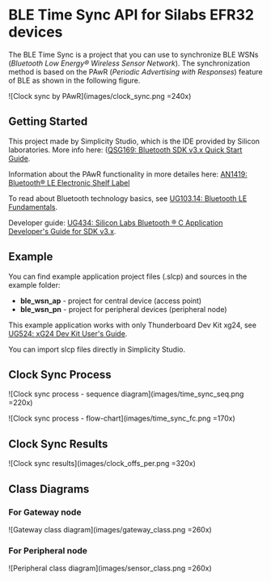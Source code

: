 # BLE Time Sync API for Silabs EFR32 devices

The BLE Time Sync is a project that you can use to synchronize BLE WSNs (*Bluetooth Low Energy® Wireless Sensor Network*).
The synchronization method is based on the PAwR (*Periodic Advertising with Responses*) feature of BLE
as shown in the following figure.

![Clock sync by PAwR](images/clock_sync.png =240x)

## Getting Started

This project made by Simplicity Studio, which is the IDE provided by Silicon laboratories.
More info here: ([QSG169: Bluetooth SDK v3.x Quick Start Guide](https://www.silabs.com/documents/public/quick-start-guides/qsg169-bluetooth-sdk-v3x-quick-start-guide.pdf).

Information about the PAwR functionality in more detailes here:
[AN1419: Bluetooth® LE Electronic Shelf Label](https://www.silabs.com/documents/public/application-notes/an1419-ble-electronic-shelf-label.pdf)

To read about Bluetooth technology basics, see [UG103.14: Bluetooth LE Fundamentals](https://www.silabs.com/documents/public/user-guides/ug103-14-fundamentals-ble.pdf).
 
Developer guide: [UG434: Silicon Labs Bluetooth ® C Application Developer's Guide for SDK v3.x](https://www.silabs.com/documents/public/user-guides/ug434-bluetooth-c-soc-dev-guide-sdk-v3x.pdf).

## Example

You can find example application project files (.slcp) and sources in the example folder:
* **ble_wsn_ap** - project for central device (access point)
* **ble_wsn_pn** - project for peripheral devices (peripheral node)

This example application works with only Thunderboard Dev Kit xg24, see [UG524: xG24 Dev Kit User's Guide](https://www.silabs.com/documents/public/user-guides/ug524-brd2601b-user-guide.pdf).

You can import slcp files directly in Simplicity Studio.

## Clock Sync Process

![Clock sync process - sequence diagram](images/time_sync_seq.png =220x)

![Clock sync process - flow-chart](images/time_sync_fc.png =170x)

## Clock Sync Results

![Clock sync results](images/clock_offs_per.png =320x)

## Class Diagrams

### For Gateway node

![Gateway class diagram](images/gateway_class.png =260x)

### For Peripheral node

![Peripheral class diagram](images/sensor_class.png =260x)

